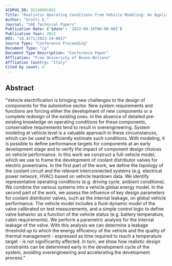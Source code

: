 ```yaml
---
SCOPUS_ID: 85140991861
Title: "Realistic Operating Conditions from Vehicle Modeling: An Application to Coolant Distributor Valves"
Author: "Grotti E."
Journal: "SAE Technical Papers"
Publication Date: {'$date': '2022-09-16T00:00:00Z'}
Publication Year: 2022
DOI: "10.4271/2022-24-0017"
Source Type: "Conference Proceeding"
Document Type: "cp"
Document Type Description: "Conference Paper"
Affliation: "Free University of Bozen-Bolzano"
Affliation Country: "Italy"
Cited by count: 0
---
```


## Abstract
"Vehicle electrification is bringing new challenges to the design of components for the automotive sector. New system requirements and functions are forcing either the development of new components or a complete redesign of the existing ones. In the absence of detailed pre-existing knowledge on operating conditions for these components, conservative requirements tend to result in overengineering. System modeling at vehicle level is a valuable approach in these circumstances, which can be used to efficiently estimate such conditions. With modeling, it is possible to define performance targets for components at an early development stage and to verify the impact of component design choices on vehicle performance. In this work we construct a full-vehicle model, which we use to frame the development of coolant distributor valves for electric powertrains. In the first part of the work, we define the topology of the coolant circuit and the relevant interconnected systems (e.g. electrical power network, HVAC) based on vehicle teardown data. We identify representative operating conditions (e.g. driving cycle, ambient conditions). We combine the various systems into a vehicle global energy model. In the second part of the work, we assess the influence of key design parameters for coolant distributor valves, such as the internal leakage, on global vehicle performance. The vehicle model includes a fluid-dynamic model of the valve calibrated on test measurements, and a simple control logic to define valve behavior as a function of the vehicle status (e.g. battery temperature, cabin requirements). We perform a parametric analysis for the internal leakage of the valve. With this analysis we can determine a leakage threshold up to which the energy efficiency of the vehicle and the quality of thermal management - expressed as time required to reach a temperature target - is not significantly affected. In turn, we show how realistic design constraints can be determined early in the development cycle of the system, avoiding overengineering and accelerating the development process."
